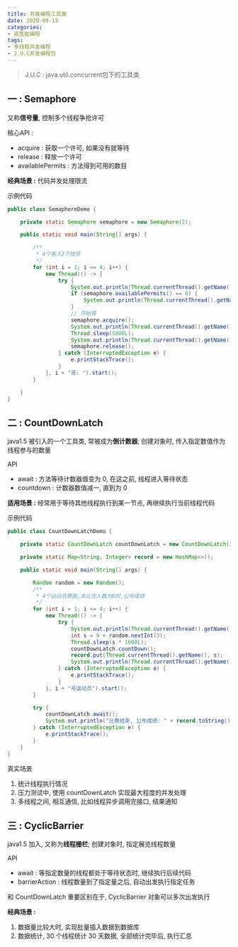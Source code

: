 ```yaml
---
title: 并发编程工具类
date: 2020-05-15
categories:
- 高性能编程
tags: 
- 多线程并发编程
- J.U.C并发编程包
---
```






> J.U.C : java.util.concurrent包下的工具类



## 一 : Semaphore

又称**信号量**, 控制多个线程争抢许可

核心API : 
- acquire : 获取一个许可, 如果没有就等待
- release : 释放一个许可
- availablePermits : 方法得到可用的数目

**经典场景 :** 代码并发处理限流

示例代码

```java
public class SemaphoreDemo {

    private static Semaphore semaphore = new Semaphore(2);

    public static void main(String[] args) {

        /**
         * 4个客人2个技师
         */
        for (int i = 1; i <= 4; i++) {
            new Thread(() -> {
                try {
                    System.out.println(Thread.currentThread().getName() + "来到红浪漫, 现有技师: " + semaphore.availablePermits());
                    if (semaphore.availablePermits() == 0) {
                        System.out.println(Thread.currentThread().getName() + "没技师了...");
                    }
                    // 开始等
                    semaphore.acquire();
                    System.out.println(Thread.currentThread().getName() + "有技师, 准备按摩...");
                    Thread.sleep(5000L);
                    System.out.println(Thread.currentThread().getName() + "按摩结束, 离开...");
                    semaphore.release();
                } catch (InterruptedException e) {
                    e.printStackTrace();
                }
            }, i + "哥: ").start();
        }

    }
}
```



## 二 : CountDownLatch

java1.5 被引入的一个工具类, 常被成为**倒计数器**; 创建对象时, 传入指定数值作为线程参与的数量

API
- await : 方法等待计数器值变为 0, 在这之前, 线程进入等待状态
- countdown : 计数器数值减一, 直到为 0

**适用场景 :** 经常用于等待其他线程执行到某一节点, 再继续执行当前线程代码

示例代码

```java
public class CountDownLatchDemo {

    private static CountDownLatch countDownLatch = new CountDownLatch(3);

    private static Map<String, Integer> record = new HashMap<>();

    public static void main(String[] args) {

        Random random = new Random();
        /**
         * 4个运动员赛跑,未比完人数为0时,公布成绩
         */
        for (int i = 1; i <= 4; i++) {
            new Thread(() -> {
                try {
                    System.out.println(Thread.currentThread().getName() + ": 起跑...");
                    int s = 9 + random.nextInt(3);
                    Thread.sleep(s * 1000L);
                    countDownLatch.countDown();
                    record.put(Thread.currentThread().getName(), s);
                    System.out.println(Thread.currentThread().getName() + ": 跑完了...");
                } catch (InterruptedException e) {
                    e.printStackTrace();
                }
            }, i + "号运动员").start();
        }

        try {
            countDownLatch.await();
            System.out.println("比赛结束, 公布成绩: " + record.toString());
        } catch (InterruptedException e) {
            e.printStackTrace();
        }
    }
}
```

真实场景
1. 统计线程执行情况
2. 压力测试中, 使用 countDownLatch 实现最大程度的并发处理
3. 多线程之间, 相互通信, 比如线程异步调用完接口, 结果通知



## 三 : CyclicBarrier

java1.5 加入, 又称为**线程栅栏**; 创建对象时, 指定展览线程数量

API
- await : 等指定数量的线程都处于等待状态时, 继续执行后续代码
- barrierAction : 线程数量到了指定量之后, 自动出发执行指定任务

和 CountDownLatch 重要区别在于, CyclicBarrier 对象可以多次出发执行

**经典场景 :**

1. 数据量比较大时, 实现批量插入数据到数据库
2. 数据统计, 30 个线程统计 30 天数据, 全部统计完毕后, 执行汇总